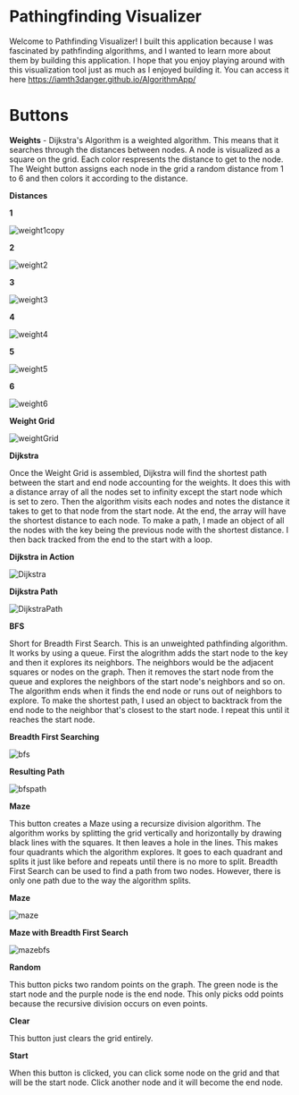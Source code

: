 # Pathingfinding Visualizer
Welcome to Pathfinding Visualizer! I built this application because I was fascinated by pathfinding algorithms, 
and I wanted to learn more about them by building this application. I hope that you enjoy playing around with this visualization tool just as much as I enjoyed building it. 
You can access it here https://iamth3danger.github.io/AlgorithmApp/

# Buttons
**Weights** - Dijkstra's Algorithm is a weighted algorithm. This means that it searches through the distances between nodes. A node is visualized as a square on the grid.
Each color respresents the distance to get to the node. The Weight button assigns each node in the grid a random distance from 1 to 6 and then colors it according to the 
distance.

**Distances**

**1**

![weight1copy](https://user-images.githubusercontent.com/85238495/225477113-bb0f6435-39a8-4212-9391-a23619763548.png)

**2**

![weight2](https://user-images.githubusercontent.com/85238495/225478382-dd2d32d9-c4ba-4161-a110-e5584959d1fe.png)

**3**

![weight3](https://user-images.githubusercontent.com/85238495/225478505-c51ee140-628d-49b7-b7f4-12e4dfc34707.png)

**4**

![weight4](https://user-images.githubusercontent.com/85238495/225478663-b1429f92-4d29-400f-8903-60170f09af81.png)

**5**

![weight5](https://user-images.githubusercontent.com/85238495/225478747-4b6d242e-0b99-4fc9-b18c-010099463f07.png)

**6**

![weight6](https://user-images.githubusercontent.com/85238495/225478828-fbecc4cd-c5fe-4d38-876b-94f90d996046.png)

**Weight Grid**

![weightGrid](https://user-images.githubusercontent.com/85238495/225478899-c643f48d-6369-40b2-beb3-d6e61b9e9f73.png)

**Dijkstra**

Once the Weight Grid is assembled, Dijkstra will find the shortest path between the start and end node accounting for the weights.
It does this with a distance array of all the nodes set to infinity except the start node which is set to zero. Then the algorithm visits
each nodes and notes the distance it takes to get to that node from the start node. At the end, the array will have the shortest distance to each node.
To make a path, I made an object of all the nodes with the key being the previous node with the shortest distance. I then back tracked from the end to the start
with a loop.

**Dijkstra in Action**

![Dijkstra](https://user-images.githubusercontent.com/85238495/225479853-9810cc77-d3d1-4878-822f-e67fea00a96f.png)

**Dijkstra Path**

![DijkstraPath](https://user-images.githubusercontent.com/85238495/225482823-e404885b-9048-4217-aed9-0f500746eb9c.png)

**BFS**

Short for Breadth First Search. This is an unweighted pathfinding algorithm. It works by using a queue. First the alogrithm adds the start node to the key
and then it explores its neighbors. The neighbors would be the adjacent squares or nodes on the graph. Then it removes the start node from the queue and explores the 
neighbors of the start node's neighbors and so on. The algorithm ends when it finds the end node or runs out of neighbors to explore. To make the shortest path, 
I used an object to backtrack from the end node to the neighbor that's closest to the start node. I repeat this until it reaches the start node.

**Breadth First Searching**

![bfs](https://user-images.githubusercontent.com/85238495/225486654-a962db61-65aa-4302-a9f1-99e72e1b5ced.png)

**Resulting Path**

![bfspath](https://user-images.githubusercontent.com/85238495/225486835-76f3436a-2a8a-4b16-a1ef-9bbf856ff76e.png)


**Maze**

This button creates a Maze using a recursize division algorithm. The algorithm works by splitting the grid vertically and horizontally by drawing black lines
with the squares. It then leaves a hole in the lines. This makes four quadrants which the algorithm explores. It goes to each quadrant and splits it 
just like before and repeats until there is no more to split. Breadth First Search can be used to find a path from two nodes. However, there is
only one path due to the way the algorithm splits.

**Maze**

![maze](https://user-images.githubusercontent.com/85238495/225488203-0a3fc24d-3ae6-4fed-8fca-9bc1379ff1f6.png)

**Maze with Breadth First Search**

![mazebfs](https://user-images.githubusercontent.com/85238495/225488321-6033f2f2-36e9-493b-a8bc-4c2943846ac2.png)

**Random**

This button picks two random points on the graph. The green node is the start node and the purple node is the end node. This only picks odd points because
the recursive division occurs on even points.

**Clear**

This button just clears the grid entirely.

**Start**

When this button is clicked, you can click some node on the grid and that will be the start node. Click another node and it will become the end node.






















